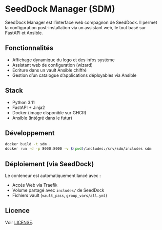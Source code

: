 # SeedDock Manager (SDM)

SeedDock Manager est l’interface web compagnon de SeedDock. Il permet la configuration post-installation via un assistant web, le tout basé sur FastAPI et Ansible.

## Fonctionnalités

- Affichage dynamique du logo et des infos système
- Assistant web de configuration (wizard)
- Écriture dans un vault Ansible chiffré
- Gestion d’un catalogue d’applications déployables via Ansible

## Stack

- Python 3.11
- FastAPI + Jinja2
- Docker (image disponible sur GHCR)
- Ansible (intégré dans le futur)

## Développement

```bash
docker build -t sdm .
docker run -d -p 8000:8000 -v $(pwd)/includes:/srv/sdm/includes sdm
```

## Déploiement (via SeedDock)

Le conteneur est automatiquement lancé avec :

- Accès Web via Traefik
- Volume partagé avec `includes/` de SeedDock
- Fichiers vault (`vault_pass`, `group_vars/all.yml`)

## Licence

Voir [LICENSE](LICENSE).
